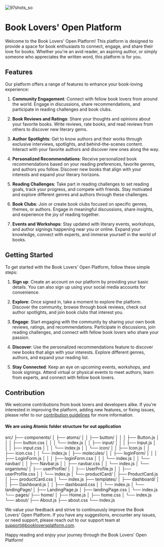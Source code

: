 ![97shots_so](https://github.com/Bookhive-Club/Bookhive-Client/assets/54102389/d6aa026f-1480-469a-8d34-ca6dd7c60a54)


# Book Lovers' Open Platform

Welcome to the Book Lovers' Open Platform! This platform is designed to provide a space for book enthusiasts to connect, engage, and share their love for books. Whether you're an avid reader, an aspiring author, or simply someone who appreciates the written word, this platform is for you.

## Features

Our platform offers a range of features to enhance your book-loving experience:

1. **Community Engagement**: Connect with fellow book lovers from around the world. Engage in discussions, share recommendations, and participate in reading challenges and book clubs.

2. **Book Reviews and Ratings**: Share your thoughts and opinions about your favorite books. Write reviews, rate books, and read reviews from others to discover new literary gems.

3. **Author Spotlights**: Get to know authors and their works through exclusive interviews, spotlights, and behind-the-scenes content. Interact with your favorite authors and discover new ones along the way.

4. **Personalized Recommendations**: Receive personalized book recommendations based on your reading preferences, favorite genres, and authors you follow. Discover new books that align with your interests and expand your literary horizons.

5. **Reading Challenges**: Take part in reading challenges to set reading goals, track your progress, and compete with friends. Stay motivated and explore different genres and authors through these challenges.

6. **Book Clubs**: Join or create book clubs focused on specific genres, themes, or authors. Engage in meaningful discussions, share insights, and experience the joy of reading together.

7. **Events and Workshops**: Stay updated with literary events, workshops, and author signings happening near you or online. Expand your knowledge, connect with experts, and immerse yourself in the world of books.

## Getting Started

To get started with the Book Lovers' Open Platform, follow these simple steps:

1. **Sign up**: Create an account on our platform by providing your basic details. You can also sign up using your social media accounts for convenience.

2. **Explore**: Once signed in, take a moment to explore the platform. Discover the community, browse through book reviews, check out author spotlights, and join book clubs that interest you.

3. **Engage**: Start engaging with the community by sharing your own book reviews, ratings, and recommendations. Participate in discussions, join reading challenges, and connect with fellow book lovers who share your passion.

4. **Discover**: Use the personalized recommendations feature to discover new books that align with your interests. Explore different genres, authors, and expand your reading list.

5. **Stay Connected**: Keep an eye on upcoming events, workshops, and book signings. Attend virtual or physical events to meet authors, learn from experts, and connect with fellow book lovers.

## Contribution

We welcome contributions from book lovers and developers alike. If you're interested in improving the platform, adding new features, or fixing issues, please refer to our [contribution guidelines](CONTRIBUTING.md) for more information.


#### We are using Atomic folder structure for out application



src/
├── components/
│   ├── atoms/
│   │   ├── button/
│   │   │   ├── Button.js
│   │   │   ├── button.css
│   │   │   └── index.js
│   │   ├── input/
│   │   │   ├── Input.js
│   │   │   ├── input.css
│   │   │   └── index.js
│   │   └── icon/
│   │       ├── Icon.js
│   │       ├── icon.css
│   │       └── index.js
│   ├── molecules/
│   │   ├── loginForm/
│   │   │   ├── LoginForm.js
│   │   │   ├── loginForm.css
│   │   │   └── index.js
│   │   └── navbar/
│   │       ├── Navbar.js
│   │       ├── navbar.css
│   │       └── index.js
│   └── organisms/
│       ├── userProfile/
│       │   ├── UserProfile.js
│       │   ├── userProfile.css
│       │   └── index.js
│       └── productCard/
│           ├── ProductCard.js
│           ├── productCard.css
│           └── index.js
├── templates/
│   ├── dashboard/
│   │   ├── Dashboard.js
│   │   ├── dashboard.css
│   │   └── index.js
│   └── landingPage/
│       ├── LandingPage.js
│       ├── landingPage.css
│       └── index.js
└── pages/
    ├── home/
    │   ├── Home.js
    │   ├── home.css
    │   └── index.js
    └── about/
        ├── About.js
        ├── about.css
        └── index.js

We value your feedback and strive to continuously improve the Book Lovers' Open Platform. If you have any suggestions, encounter any issues, or need support, please reach out to our support team at support@bookloversplatform.com.

Happy reading and enjoy your journey through the Book Lovers' Open Platform!
